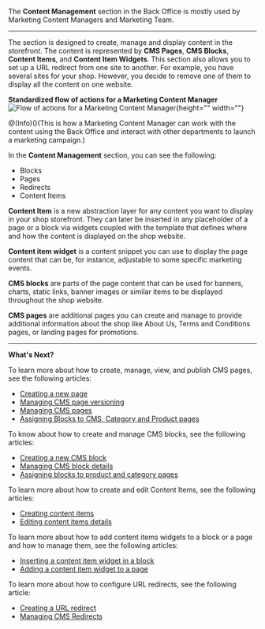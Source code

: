 The **Content Management** section in the Back Office is mostly used by Marketing Content Managers and Marketing Team.
***
The section is designed to create, manage and display content in the storefront. The content is represented by **CMS Pages**, **CMS Blocks**, **Content Items**, and **Content Item Widgets**. This section also allows you to set up a URL redirect from one site to another. For example, you have several sites for your shop. However, you decide to remove one of them to display all the content on one website. 

**Standardized flow of actions for a Marketing Content Manager**
![Flow of actions for a Marketing Content Manager](https://spryker.s3.eu-central-1.amazonaws.com/docs/User+Guides/Back+Office+User+Guides/Content+Management+System/content-management-section.png){height="" width=""}

@(Info)()(This is how a Marketing Content Manager can work with the content using the Back Office and interact with other departments to launch a marketing campaign.)

In the **Content Management** section, you can see the following:

* Blocks
* Pages
* Redirects
* Content Items

**Content Item** is a new abstraction layer for any content you want to display in your shop storefront. They can later be inserted in any placeholder of a page or a block via widgets coupled with the template that defines where and how the content is displayed on the shop website.

**Content item widget** is a content snippet you can use to display the page content that can be, for instance, adjustable to some specific marketing events. 

**CMS blocks** are parts of the page content that can be used for banners, charts, static links, banner images or similar items to be displayed throughout the shop website. 

**CMS pages** are additional pages you can create and manage to provide additional information about the shop like About Us, Terms and Conditions pages, or landing pages for promotions. 

***
**What's Next?**

To learn more about how to create, manage, view, and publish CMS pages, see the following articles:

* [Creating a new page](https://documentation.spryker.com/v4/docs/creating-a-cms-page) 
* [Managing CMS page versioning](https://documentation.spryker.com/v4/docs/cms-pages-versioning) 
* [Managing CMS pages](https://documentation.spryker.com/v4/docs/managing-cms-pages)
* [Assigning Blocks to CMS, Category and Product pages](https://documentation.spryker.com/v4/docs/assigning-blocks-to-category-and-product-pages)

To know about how to create and manage CMS blocks, see the following articles:

* [Creating a new CMS block](https://documentation.spryker.com/v4/docs/creating-cms-block)
* [Managing CMS block details](https://documentation.spryker.com/v4/docs/managing-cms-blocks)
* [Assigning blocks to product and category pages](https://documentation.spryker.com/v4/docs/assigning-blocks-to-category-or-product-pages)

To learn more about how to create and edit Content Items, see the following articles:

* [Creating content items](https://documentation.spryker.com/v4/docs/creating-content-items)
* [Editing content items details](https://documentation.spryker.com/v4/docs/editing-content-items)

To learn more about how to add content items widgets to a block or a page and how to manage them, see the following articles:

* [Inserting a content item widget in a block](https://documentation.spryker.com/v4/docs/adding-content-item-widgets-to-pages-and-blocks#adding-content-item-widgets-to-blocks)
* [Adding a content item widget to a page](https://documentation.spryker.com/v4/docs/adding-content-item-widgets-to-pages-and-blocks#adding-content-item-widgets-to-pages)

To learn more about how to configure URL redirects, see the following article:

* [Creating a URL redirect](https://documentation.spryker.com/v4/docs/creating-cms-redirects)
* [Managing CMS Redirects](https://documentation.spryker.com/v4/docs/managing-cms-redirects)